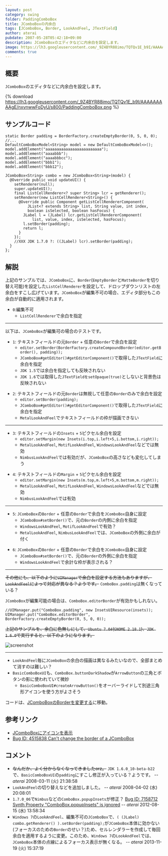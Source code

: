 ```yaml
---
layout: post
category: swing
folder: PaddingComboBox
title: JComboBoxの内余白
tags: [JComboBox, Border, LookAndFeel, JTextField]
author: aterai
pubdate: 2007-05-28T05:42:18+09:00
description: JComboBoxのエディタなどに内余白を設定します。
image: https://lh3.googleusercontent.com/_9Z4BYR88imo/TQTQv1E_b9I/AAAAAAAAAgE/nxvnwwFoDyU/s800/PaddingComboBox.png
comments: true
---
```

## 概要
`JComboBox`のエディタなどに内余白を設定します。

{% download https://lh3.googleusercontent.com/_9Z4BYR88imo/TQTQv1E_b9I/AAAAAAAAAgE/nxvnwwFoDyU/s800/PaddingComboBox.png %}

## サンプルコード
<pre class="prettyprint"><code>static Border padding = BorderFactory.createEmptyBorder(0, 5, 0, 0);
//...
DefaultComboBoxModel&lt;String&gt; model = new DefaultComboBoxModel&lt;&gt;();
model.addElement("aaaaaaaaaaaaaaaaaaaaaaaaa");
model.addElement("aaaabbb");
model.addElement("aaaabbbcc");
model.addElement("bbb1");
model.addElement("bbb12");

JComboBox&lt;String&gt; combo = new JComboBox&lt;String&gt;(model) {
  @Override public void updateUI() {
    setRenderer(null);
    super.updateUI();
    final ListCellRenderer&lt;? super String&gt; lcr = getRenderer();
    setRenderer(new ListCellRenderer&lt;String&gt;() {
      @Override public Component getListCellRendererComponent(
          JList&lt;? extends String&gt; list, String value, int index,
          boolean isSelected, boolean hasFocus) {
        JLabel l = (JLabel) lcr.getListCellRendererComponent(
            list, value, index, isSelected, hasFocus);
        l.setBorder(padding);
        return l;
      }
    });
    //XXX JDK 1.7.0 ?: ((JLabel) lcr).setBorder(padding);
  }
};
</code></pre>

## 解説
上記のサンプルでは、`JComboBox`に、`Border`(`EmptyBorder`と`MatteBorder`を切り替え可能)を設定した`ListCellRenderer`を設定して、ドロップダウンリストの左余白をすこし広げています。`JComboBox`が編集不可の場合、エディタ部分もこの余白が自動的に適用されます。

- `0`:編集不可
    - `ListCellRenderer`で余白を指定

<!-- dummy comment line for breaking list -->

- - - -
以下は、`JComboBox`が編集可の場合のテストです。

- `1`: テキストフィールドの元`Border` + 任意の`Border`で余白を設定
    - `editor.setBorder(BorderFactory.createCompoundBorder(editor.getBorder(), padding));`
    - `JComboBox#getEditor()#getEditorComponent()`で取得した`JTextField`に余白を指定
    - `JDK 1.5`では余白を指定しても反映されない
    - `JDK 1.6`では取得した`JTextFieldをsetOpaque(true)`としないと背景色は反映されない

<!-- dummy comment line for breaking list -->

- `2`: テキストフィールドの元`Border`は無視して任意の`Border`のみで余白を設定
    - `editor.setBorder(padding);`
    - `JComboBox#getEditor()#getEditorComponent()`で取得した`JTextField`に余白を指定
    - `MetalLookAndFeel`でテキストフィールドの枠が描画できない

<!-- dummy comment line for breaking list -->

- - - -

- `3`: テキストフィールドの`Insets` + `5`ピクセル余白を設定
    - `editor.setMargin(new Insets(i.top,i.left+5,i.bottom,i.right));`
    - `MetalLookAndFeel`, `MotifLookAndFeel`, `WindowsLookAndFeel`などでは無効
    - `NimbusLookAndFeel`では有効だが、`JComboBox`の高さなども変化してしまう

<!-- dummy comment line for breaking list -->

- `4`: テキストフィールドの`Margin` + `5`ピクセル余白を設定
    - `editor.setMargin(new Insets(m.top,m.left+5,m.bottom,m.right));`
    - `MetalLookAndFeel`, `MotifLookAndFeel`, `WindowsLookAndFeel`などでは無効
    - `NimbusLookAndFeel`では有効

<!-- dummy comment line for breaking list -->

- - - -

- `5`: `JComboBox`の`Border` + 任意の`Border`で余白を`JComboBox`自身に設定
    - `JComboBox#setBorder()`で、元の`Border`の内側に余白を指定
    - `WindowsLookAndFeel`, `MotifLookAndFeel`で有効？
    - `MetalLookAndFeel`, `NimbusLookAndFeel`では、`JComboBox`の外側に余白が付く

<!-- dummy comment line for breaking list -->

- `6`: `JComboBox`の`Border` + 任意の`Border`で余白を`JComboBox`自身に設定
    - `JComboBox#setBorder()`で、元の`Border`の外側に余白を指定
    - `WindowsLookAndFeel`で余計な枠が表示される？

<!-- dummy comment line for breaking list -->

- - - -

~~その他にも、以下のように`UIManager`で余白を設定する方法もありますが、`LookAndFeel`によって対応が異なる？ようです。~~ `ComboBox.padding`は無くなっている？

`JComboBox`が編集可能の場合は、`ComboBox.editorBorder`が有効かもしれない。

<pre class="prettyprint"><code>//UIManager.put("ComboBox.padding", new InsetsUIResource(insets));
UIManager.put("ComboBox.editorBorder", BorderFactory.createEmptyBorder(0, 5, 0, 0));
</code></pre>

~~上記のサンプルを、余白に色無しにして、`Ubuntu 7.04`(`GNOME 2.18.1`)、`JDK 1.6.0`で実行すると、以下のようになります。~~

![screenshot](https://lh4.googleusercontent.com/_9Z4BYR88imo/TQTQyV_2TnI/AAAAAAAAAgI/yqGoi_zqsgI/s800/PaddingComboBox1.png)

- - - -
- `LookAndFeel`毎に`JComboBox`の余白の描画は異なるみたいなので、全部まとめて消すのは難しい？
- `BasicComboBoxUI`も、`ComboBox.buttonDarkShadow`が`ArrowButton`の三角とボタンの影に使われていて微妙
    - `BasicComboBoxUI#createArrowButton()`をオーバーライドして別途三角形アイコンを使う方がよさそう

<!-- dummy comment line for breaking list -->

コードは、[JComboBoxのBorderを変更する](http://ateraimemo.com/Swing/ComboBoxBorder.html)に移動。

## 参考リンク
- [JComboBoxにアイコンを表示](http://ateraimemo.com/Swing/IconComboBox.html)
- [Bug ID: 4515838 Can't change the border of a JComboBox](http://bugs.java.com/bugdatabase/view_bug.do?bug_id=4515838)

<!-- dummy comment line for breaking list -->

## コメント
- ~~なんだか、よく分からなくなってきましたorz。~~ `JDK 1.6.0_10-beta-b22`で、`BasicComboBoxUI`の`padding`にすこし修正が入っている？ようです。 -- *aterai* 2008-03-11 (火) 21:38:58
- `LookAndFeel`の切り替えなどを追加しました。 -- *aterai* 2008-04-02 (水) 20:08:01
- `1.7.0_06`で`Nimbus`などの`ComboBox.popupInsets`が修正？ [Bug ID: 7158712 Synth Property "ComboBox.popupInsets" is ignored](http://bugs.java.com/bugdatabase/view_bug.do?bug_id=7158712) -- *aterai* 2012-08-15 (水) 13:58:34
- `Windows 7`の`LookAndFeel`、編集不可の`JComboBox`で、`( (JLabel) combo.getRenderer() ).setBorder(padding);`が`JComboBox`本体に効かない(フォーカスのための`Border`のせい？)ため、セルレンダラーを作成して毎回余白を適用するように変更。このため、`Windows 7`の`LookAndFeel`では、`JComboBox`本体の点線によるフォーカス表示が無くなる。 -- *aterai* 2013-11-19 (火) 15:37:19

<!-- dummy comment line for breaking list -->

